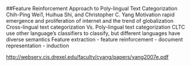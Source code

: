 ##Feature Reinforcement Approach to Poly-lingual Text Categorization 
Chih-Ping Wei1, Huihua Shi, and Christopher C. Yang
Motivation 
rapid emergence and proliferation of internet and the trend of globalization
Cross-lingual text categorization Vs. Poly-lingual text categorization
CLTC use other language’s classifiers to classify, but different languages have diverse semantics
Feature extraction - feature reinforcement - document representation - induction

http://webserv.cis.drexel.edu/faculty/cyang/papers/yang2007e.pdf
